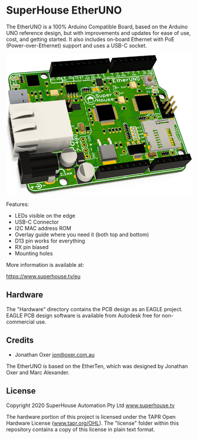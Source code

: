 SuperHouse EtherUNO
===================

The EtherUNO is a 100% Arduino Compatible Board, based on the Arduino
UNO reference design, but with improvements and updates for ease of use,
cost, and getting started. It also includes on-board Ethernet with PoE
(Power-over-Ethernet) support and uses a USB-C socket.

![EtherUNO](Images/ETHERUNO-v1_0-oblique-render.jpg)

Features:

 * LEDs visible on the edge
 * USB-C Connector
 * I2C MAC address ROM
 * Overlay guide where you need it (both top and bottom)
 * D13 pin works for everything
 * RX pin biased
 * Mounting holes

More information is available at:

  https://www.superhouse.tv/eu


Hardware
--------
The "Hardware" directory contains the PCB design as an EAGLE project.
EAGLE PCB design software is available from Autodesk free for
non-commercial use.


Credits
-------
 * Jonathan Oxer <jon@oxer.com.au>

 The EtherUNO is based on the EtherTen, which was designed by Jonathan
 Oxer and Marc Alexander.


License
-------
Copyright 2020 SuperHouse Automation Pty Ltd  www.superhouse.tv  

The hardware portion of this project is licensed under the TAPR Open
Hardware License (www.tapr.org/OHL). The "license" folder within this
repository contains a copy of this license in plain text format.


